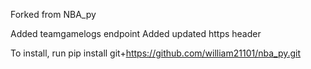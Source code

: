Forked from NBA_py

Added teamgamelogs endpoint
Added updated https header

To install, run
pip install git+https://github.com/william21101/nba_py.git
